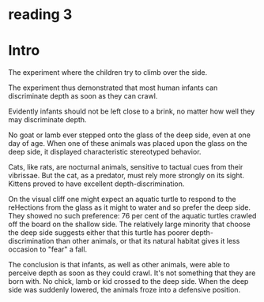 # reading 3

# Intro

The experiment where the children try to climb over the side.

The experiment thus
demonstrated that most human infants
can discriminate depth as soon as they
can crawl. 

Evidently infants should not be left close to a
brink, no matter how well they may
discriminate depth. 

No goat or lamb
ever stepped onto the glass of the deep
side, even at one day of age. When one
of these animals was placed upon the
glass on the deep side, it displayed characteristic stereotyped behavior. 


Cats, like rats, are nocturnal animals,
sensitive to tactual cues from their
vibrissae. But the cat, as a predator, must
rely more strongly on its sight. Kittens
proved to have excellent depth-discrimination.

On the visual cliff one might expect an
aquatic turtle to respond to the reHections from the glass as it might to
water and so prefer the deep side. They
showed no such preference: 76 per cent
of the aquatic turtles crawled off the
board on the shallow side. The relatively large minority that choose the
deep side suggests either that this turtle
has poorer depth-discrimination than
other animals, or that its natural habitat
gives it less occasion to "fear" a fall. 

The conclusion is that infants, as well as other animals, were able to perceive depth as
soon as they could crawl. It's not something that they are born with.
No chick, lamb or kid crossed to the deep side. When the deep side 
was suddenly lowered, the animals froze into a defensive position.



